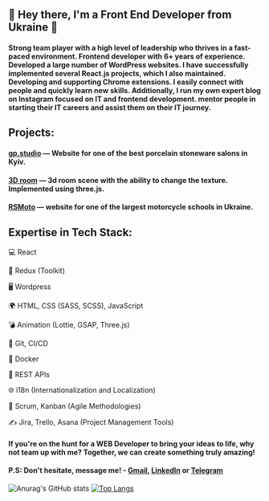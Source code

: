 ## 👋 Hey there, I'm a Front End Developer from Ukraine 👋 

#### Strong team player with a high level of leadership who thrives in a fast-paced environment. Frontend developer with 6+ years of experience. Developed a large number of WordPress websites. I have successfully implemented several React.js projects, which I also maintained. Developing and supporting Chrome extensions. I easily connect with people and quickly learn new skills. Additionally, I run my own expert blog on Instagram focused on IT and frontend development. mentor people in starting their IT careers and assist them on their IT journey. 

## Projects:

#### [gp.studio](https://www.gp.studio/) — Website for one of the best porcelain stoneware salons in Kyiv.

#### [3D room](https://www.gp.studio/3d/) — 3d room scene with the ability to change the texture. Implemented using three.js.

#### [RSMoto](https://www.rsmoto.com.ua/) — website for one of the largest motorcycle schools in Ukraine.

## Expertise in Tech Stack:

💻 React

🔧 Redux (Toolkit)

🖥️ Wordpress

🌍 HTML, CSS (SASS, SCSS), JavaScript

💣 Animation (Lottie, GSAP, Three.js)

🔄 Git, CI/CD

🐋 Docker

📶 REST APIs

🌐 i18n (Internationalization and Localization)

📅 Scrum, Kanban (Agile Methodologies)

✍️ Jira, Trello, Asana (Project Management Tools)

#### If you're on the hunt for a WEB Developer to bring your ideas to life, why not team up with me? Together, we can create something truly amazing!

#### P.S: Don't hesitate, message me! - [Gmail](mailto:popovdenys.web@gmail.com), [LinkedIn](https://www.linkedin.com/in/denys-popov-web/) or [Telegram](https://t.me/denispopov_web)

![Anurag's GitHub stats](https://github-readme-stats.vercel.app/api?username=FrankyJo&show_icons=true&theme=transparent)
[![Top Langs](https://github-readme-stats.vercel.app/api/top-langs/?username=FrankyJo)](https://github.com/anuraghazra/github-readme-stats)
